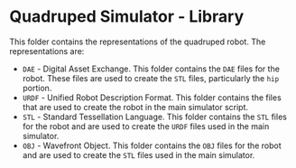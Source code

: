# Quadruped Simulator - Library

This folder contains the representations of the quadruped robot. The representations are:
- `DAE` - Digital Asset Exchange. This folder contains the `DAE` files for the robot. These files are used to create the `STL` files, particularly the `hip` portion.
- `URDF` - Unified Robot Description Format. This folder contains the files that are used to create the robot in the main simulator script.
- `STL` - Standard Tessellation Language. This folder contains the `STL` files for the robot and are used to create the `URDF` files used in the main simulator.
- `OBJ` - Wavefront Object. This folder contains the `OBJ` files for the robot and are used to create the `STL` files used in the main simulator.

